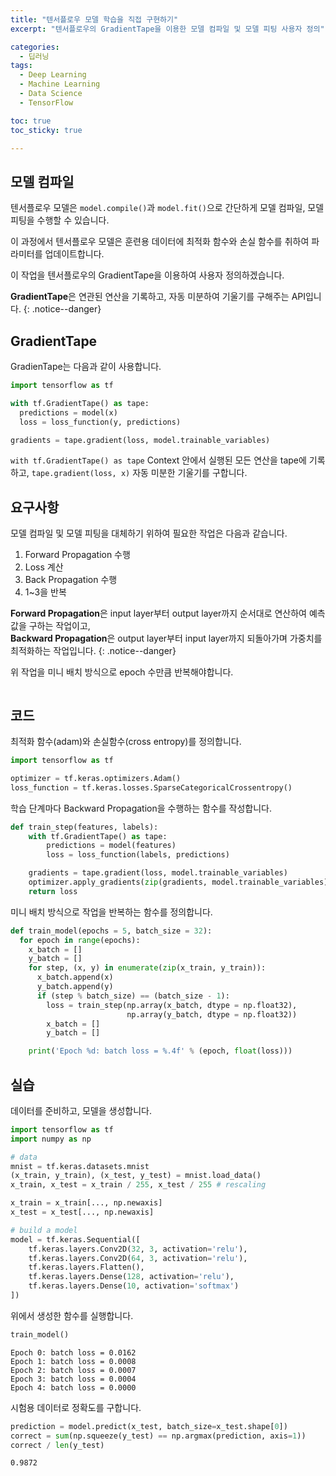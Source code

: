 ```yaml
---
title: "텐서플로우 모델 학습을 직접 구현하기"
excerpt: "텐서플로우의 GradientTape을 이용한 모델 컴파일 및 모델 피팅 사용자 정의"

categories:
  - 딥러닝
tags:
  - Deep Learning
  - Machine Learning
  - Data Science
  - TensorFlow

toc: true
toc_sticky: true

---
```


## 모델 컴파일
텐서플로우 모델은 <code>model.compile()</code>과 <code>model.fit()</code>으로 간단하게 모델 컴파일, 모델 피팅을 수행할 수 있습니다.

이 과정에서 텐서플로우 모델은 훈련용 데이터에 최적화 함수와 손실 함수를 취하여 파라미터를 업데이트합니다.

이 작업을 텐서플로우의 GradientTape을 이용하여 사용자 정의하겠습니다.

**GradientTape**은 연관된 연산을 기록하고, 자동 미분하여 기울기를 구해주는 API입니다.
{: .notice--danger}

## GradientTape

GradienTape는 다음과 같이 사용합니다.

```python
import tensorflow as tf

with tf.GradientTape() as tape:
  predictions = model(x)
  loss = loss_function(y, predictions)

gradients = tape.gradient(loss, model.trainable_variables)
```

<code>with tf.GradientTape() as tape</code>
  Context 안에서 실행된 모든 연산을 tape에 기록하고,
<code>tape.gradient(loss, x)</code>
  자동 미분한 기울기를 구합니다.

## 요구사항

모델 컴파일 및 모델 피팅을 대체하기 위하여 필요한 작업은 다음과 같습니다.

1. Forward Propagation 수행
2. Loss 계산
3. Back Propagation 수행
4. 1~3을 반복

**Forward Propagation**은 input layer부터 output layer까지 순서대로 연산하여 예측값을 구하는 작업이고, <br/> **Backward Propagation**은 output layer부터 input layer까지 되돌아가며 가중치를 최적화하는 작업입니다.
{: .notice--danger}

위 작업을 미니 배치 방식으로 epoch 수만큼 반복해야합니다.

<figure style = "width : 700px" class="align-center">
  <img src="{{ site.url }}{{ site.baseurl }}/assets/images/minibatch.png" alt="">
</figure>

## 코드

최적화 함수(adam)와 손실함수(cross entropy)를 정의합니다.
```python
import tensorflow as tf

optimizer = tf.keras.optimizers.Adam()
loss_function = tf.keras.losses.SparseCategoricalCrossentropy()
```

학습 단계마다 Backward Propagation을 수행하는 함수를 작성합니다.
```python
def train_step(features, labels):
    with tf.GradientTape() as tape:
        predictions = model(features)
        loss = loss_function(labels, predictions)

    gradients = tape.gradient(loss, model.trainable_variables)
    optimizer.apply_gradients(zip(gradients, model.trainable_variables))
    return loss
```

미니 배치 방식으로 작업을 반복하는 함수를 정의합니다.
```python
def train_model(epochs = 5, batch_size = 32):
  for epoch in range(epochs):
    x_batch = []
    y_batch = []
    for step, (x, y) in enumerate(zip(x_train, y_train)):
      x_batch.append(x)
      y_batch.append(y)
      if (step % batch_size) == (batch_size - 1):
        loss = train_step(np.array(x_batch, dtype = np.float32),
                          np.array(y_batch, dtype = np.float32))
        x_batch = []
        y_batch = []

    print('Epoch %d: batch loss = %.4f' % (epoch, float(loss)))
```
## 실습

데이터를 준비하고, 모델을 생성합니다.
```python
import tensorflow as tf
import numpy as np

# data
mnist = tf.keras.datasets.mnist
(x_train, y_train), (x_test, y_test) = mnist.load_data()
x_train, x_test = x_train / 255, x_test / 255 # rescaling

x_train = x_train[..., np.newaxis]
x_test = x_test[..., np.newaxis]

# build a model
model = tf.keras.Sequential([
    tf.keras.layers.Conv2D(32, 3, activation='relu'),
    tf.keras.layers.Conv2D(64, 3, activation='relu'),
    tf.keras.layers.Flatten(),
    tf.keras.layers.Dense(128, activation='relu'),
    tf.keras.layers.Dense(10, activation='softmax')
])
```
위에서 생성한 함수를 실행합니다.
```python
train_model()
```
```
Epoch 0: batch loss = 0.0162
Epoch 1: batch loss = 0.0008
Epoch 2: batch loss = 0.0007
Epoch 3: batch loss = 0.0004
Epoch 4: batch loss = 0.0000
```
시험용 데이터로 정확도를 구합니다.
```python
prediction = model.predict(x_test, batch_size=x_test.shape[0])
correct = sum(np.squeeze(y_test) == np.argmax(prediction, axis=1))
correct / len(y_test)
```
```
0.9872
```
